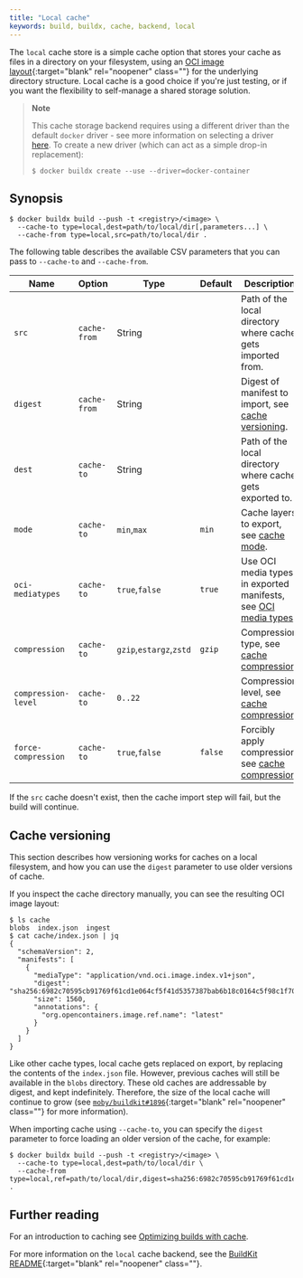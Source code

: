 ```yaml
---
title: "Local cache"
keywords: build, buildx, cache, backend, local
---
```


The `local` cache store is a simple cache option that stores your cache as files
in a directory on your filesystem, using an
[OCI image layout](https://github.com/opencontainers/image-spec/blob/main/image-layout.md){:target="blank" rel="noopener" class=""}
for the underlying directory structure. Local cache is a good choice if you're
just testing, or if you want the flexibility to self-manage a shared storage
solution.

> **Note**
>
> This cache storage backend requires using a different driver than the default
> `docker` driver - see more information on selecting a driver
> [here](../../drivers/index.md). To create a new driver (which can act as a
> simple drop-in replacement):
>
> ```console
> $ docker buildx create --use --driver=docker-container
> ```

## Synopsis

```console
$ docker buildx build --push -t <registry>/<image> \
  --cache-to type=local,dest=path/to/local/dir[,parameters...] \
  --cache-from type=local,src=path/to/local/dir .
```

The following table describes the available CSV parameters that you can pass to
`--cache-to` and `--cache-from`.

| Name                | Option       | Type                    | Default | Description                                                          |
|---------------------|--------------|-------------------------|---------|----------------------------------------------------------------------|
| `src`               | `cache-from` | String                  |         | Path of the local directory where cache gets imported from.          |
| `digest`            | `cache-from` | String                  |         | Digest of manifest to import, see [cache versioning][4].             |
| `dest`              | `cache-to`   | String                  |         | Path of the local directory where cache gets exported to.            |
| `mode`              | `cache-to`   | `min`,`max`             | `min`   | Cache layers to export, see [cache mode][1].                         |
| `oci-mediatypes`    | `cache-to`   | `true`,`false`          | `true`  | Use OCI media types in exported manifests, see [OCI media types][2]. |
| `compression`       | `cache-to`   | `gzip`,`estargz`,`zstd` | `gzip`  | Compression type, see [cache compression][3].                        |
| `compression-level` | `cache-to`   | `0..22`                 |         | Compression level, see [cache compression][3].                       |
| `force-compression` | `cache-to`   | `true`,`false`          | `false` | Forcibly apply compression, see [cache compression][3].              |

[1]: index.md#cache-mode
[2]: index.md#oci-media-types
[3]: index.md#cache-compression
[4]: #cache-versioning

If the `src` cache doesn't exist, then the cache import step will fail, but the
build will continue.

## Cache versioning

<!-- FIXME: update once https://github.com/moby/buildkit/pull/3111 is released -->

This section describes how versioning works for caches on a local filesystem,
and how you can use the `digest` parameter to use older versions of cache.

If you inspect the cache directory manually, you can see the resulting OCI image
layout:

```console
$ ls cache
blobs  index.json  ingest
$ cat cache/index.json | jq
{
  "schemaVersion": 2,
  "manifests": [
    {
      "mediaType": "application/vnd.oci.image.index.v1+json",
      "digest": "sha256:6982c70595cb91769f61cd1e064cf5f41d5357387bab6b18c0164c5f98c1f707",
      "size": 1560,
      "annotations": {
        "org.opencontainers.image.ref.name": "latest"
      }
    }
  ]
}
```

Like other cache types, local cache gets replaced on export, by replacing the
contents of the `index.json` file. However, previous caches will still be
available in the `blobs` directory. These old caches are addressable by digest,
and kept indefinitely. Therefore, the size of the local cache will continue to
grow (see [`moby/buildkit#1896`](https://github.com/moby/buildkit/issues/1896){:target="blank" rel="noopener" class=""}
for more information).

When importing cache using `--cache-to`, you can specify the `digest` parameter
to force loading an older version of the cache, for example:

```console
$ docker buildx build --push -t <registry>/<image> \
  --cache-to type=local,dest=path/to/local/dir \
  --cache-from type=local,ref=path/to/local/dir,digest=sha256:6982c70595cb91769f61cd1e064cf5f41d5357387bab6b18c0164c5f98c1f707 .
```

## Further reading

For an introduction to caching see [Optimizing builds with cache](../index.md).

For more information on the `local` cache backend, see the
[BuildKit README](https://github.com/moby/buildkit#local-directory-1){:target="blank" rel="noopener" class=""}.
